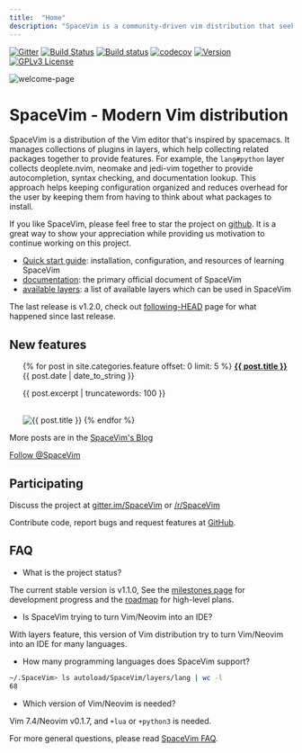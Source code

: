 ```yaml
---
title:  "Home"
description: "SpaceVim is a community-driven vim distribution that seeks to provide layer feature."
---
```


[![Gitter](https://badges.gitter.im/SpaceVim/SpaceVim.svg)](https://gitter.im/SpaceVim/SpaceVim)
[![Build Status](https://travis-ci.org/SpaceVim/SpaceVim.svg?branch=dev)](https://travis-ci.org/SpaceVim/SpaceVim)
[![Build status](https://ci.appveyor.com/api/projects/status/eh3t5oph70abp665/branch/dev?svg=true)](https://ci.appveyor.com/project/wsdjeg/spacevim/branch/master)
[![codecov](https://codecov.io/gh/SpaceVim/SpaceVim/branch/dev/graph/badge.svg)](https://codecov.io/gh/SpaceVim/SpaceVim/branch/master)
[![Version](https://img.shields.io/badge/version-1.2.0-8700FF.svg)](https://github.com/SpaceVim/SpaceVim/releases)
[![GPLv3 License](https://img.shields.io/badge/license-GPLv3-blue.svg)](https://github.com/SpaceVim/SpaceVim/blob/master/LICENSE)

![welcome-page](https://user-images.githubusercontent.com/13142418/61462920-0bd9d000-a9a6-11e9-8e1f-c70d6ec6ca1e.png)

# SpaceVim - Modern Vim distribution

SpaceVim is a distribution of the Vim editor that's inspired by spacemacs.
It manages collections of plugins in layers, which help collecting related
packages together to provide features. For example, the `lang#python` layer collects
deoplete.nvim, neomake and jedi-vim together to provide autocompletion,
syntax checking, and documentation lookup. This approach helps keeping
configuration organized and reduces overhead for the user by keeping them
from having to think about what packages to install.

If you like SpaceVim, please feel free to star the project on [github](https://github.com/SpaceVim/SpaceVim). It is a great way to show your
appreciation while providing us motivation to continue working on this project.


- [Quick start guide](quick-start-guide/): installation, configuration, and resources of learning SpaceVim
- [documentation](documentation/): the primary official document of SpaceVim
- [available layers](layers/): a list of available layers which can be used in SpaceVim

The last release is v1.2.0, check out [following-HEAD](https://github.com/SpaceVim/SpaceVim/wiki/Following-HEAD) page for what happened since last release.

## New features

<ul>
    {% for post in site.categories.feature offset: 0 limit: 5  %}
               <strong><a href="{{ post.url }}">{{ post.title }}</a></strong>
               <br>
               <span class="post-date">{{ post.date | date_to_string }}</span>
               <p>{{ post.excerpt | truncatewords: 100 }}</p>
               <br>
               <img alt="{{ post.title }}" src="{{ post.image }}">
    {% endfor %}
</ul>

More posts are in the [SpaceVim's Blog](blog/)

[Follow @SpaceVim](https://twitter.com/SpaceVim)

## Participating

Discuss the project at [gitter.im/SpaceVim](https://gitter.im/SpaceVim/SpaceVim) or [/r/SpaceVim](https://www.reddit.com/r/SpaceVim/)

Contribute code, report bugs and request features at [GitHub](https://github.com/SpaceVim/SpaceVim).

## FAQ

- What is the project status?

The current stable version is v1.1.0, See the [milestones page](https://github.com/SpaceVim/SpaceVim/milestones)
for development progress and the [roadmap](roadmap/) for high-level plans.

- Is SpaceVim trying to turn Vim/Neovim into an IDE?

With layers feature, this version of Vim distribution try to turn Vim/Neovim into an IDE for many languages.

- How many programming languages does SpaceVim support?

```sh
~/.SpaceVim> ls autoload/SpaceVim/layers/lang | wc -l
68
```

- Which version of Vim/Neovim is needed?

Vim 7.4/Neovim v0.1.7, and `+lua` or `+python3` is needed.

For more general questions, please read [SpaceVim FAQ](faq/).

<!-- vim:set nowrap: -->
